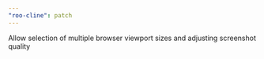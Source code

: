 ```yaml
---
"roo-cline": patch
---
```


Allow selection of multiple browser viewport sizes and adjusting screenshot quality
